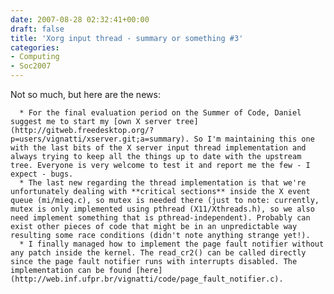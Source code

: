 ```yaml
---
date: 2007-08-28 02:32:41+00:00
draft: false
title: 'Xorg input thread - summary or something #3'
categories:
- Computing
- Soc2007
---
```


Not so much, but here are the news:



	  * For the final evaluation period on the Summer of Code, Daniel suggest me to start my [own X server tree](http://gitweb.freedesktop.org/?p=users/vignatti/xserver.git;a=summary). So I'm maintaining this one with the last bits of the X server input thread implementation and always trying to keep all the things up to date with the upstream tree. Everyone is very welcome to test it and report me the few - I expect - bugs.
	  * The last new regarding the thread implementation is that we're unfortunately dealing with **critical sections** inside the X event queue (mi/mieq.c), so mutex is needed there (just to note: currently, mutex is only implemented using pthread (X11/Xthreads.h), so we also need implement something that is pthread-independent). Probably can exist other pieces of code that might be in an unpredictable way resulting some race conditions (didn't note anything strange yet!).
	  * I finally managed how to implement the page fault notifier without any patch inside the kernel. The read_cr2() can be called directly since the page fault notifier runs with interrupts disabled. The implementation can be found [here](http://web.inf.ufpr.br/vignatti/code/page_fault_notifier.c).

